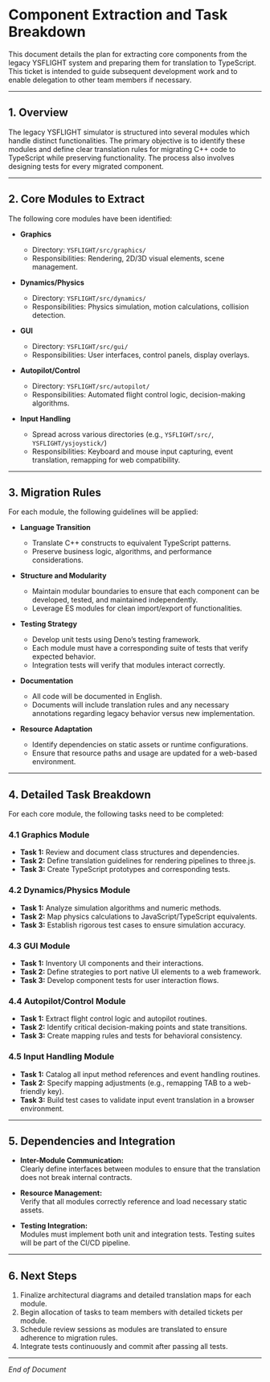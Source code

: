 # Component Extraction and Task Breakdown

This document details the plan for extracting core components from the legacy
YSFLIGHT system and preparing them for translation to TypeScript. This ticket is
intended to guide subsequent development work and to enable delegation to other
team members if necessary.

---

## 1. Overview

The legacy YSFLIGHT simulator is structured into several modules which handle
distinct functionalities. The primary objective is to identify these modules and
define clear translation rules for migrating C++ code to TypeScript while
preserving functionality. The process also involves designing tests for every
migrated component.

---

## 2. Core Modules to Extract

The following core modules have been identified:

- **Graphics**
  - Directory: `YSFLIGHT/src/graphics/`
  - Responsibilities: Rendering, 2D/3D visual elements, scene management.

- **Dynamics/Physics**
  - Directory: `YSFLIGHT/src/dynamics/`
  - Responsibilities: Physics simulation, motion calculations, collision
    detection.

- **GUI**
  - Directory: `YSFLIGHT/src/gui/`
  - Responsibilities: User interfaces, control panels, display overlays.

- **Autopilot/Control**
  - Directory: `YSFLIGHT/src/autopilot/`
  - Responsibilities: Automated flight control logic, decision-making
    algorithms.

- **Input Handling**
  - Spread across various directories (e.g., `YSFLIGHT/src/`,
    `YSFLIGHT/ysjoystick/`)
  - Responsibilities: Keyboard and mouse input capturing, event translation,
    remapping for web compatibility.

---

## 3. Migration Rules

For each module, the following guidelines will be applied:

- **Language Transition**
  - Translate C++ constructs to equivalent TypeScript patterns.
  - Preserve business logic, algorithms, and performance considerations.

- **Structure and Modularity**
  - Maintain modular boundaries to ensure that each component can be developed,
    tested, and maintained independently.
  - Leverage ES modules for clean import/export of functionalities.

- **Testing Strategy**
  - Develop unit tests using Deno’s testing framework.
  - Each module must have a corresponding suite of tests that verify expected
    behavior.
  - Integration tests will verify that modules interact correctly.

- **Documentation**
  - All code will be documented in English.
  - Documents will include translation rules and any necessary annotations
    regarding legacy behavior versus new implementation.

- **Resource Adaptation**
  - Identify dependencies on static assets or runtime configurations.
  - Ensure that resource paths and usage are updated for a web-based
    environment.

---

## 4. Detailed Task Breakdown

For each core module, the following tasks need to be completed:

### 4.1 Graphics Module

- **Task 1:** Review and document class structures and dependencies.
- **Task 2:** Define translation guidelines for rendering pipelines to three.js.
- **Task 3:** Create TypeScript prototypes and corresponding tests.

### 4.2 Dynamics/Physics Module

- **Task 1:** Analyze simulation algorithms and numeric methods.
- **Task 2:** Map physics calculations to JavaScript/TypeScript equivalents.
- **Task 3:** Establish rigorous test cases to ensure simulation accuracy.

### 4.3 GUI Module

- **Task 1:** Inventory UI components and their interactions.
- **Task 2:** Define strategies to port native UI elements to a web framework.
- **Task 3:** Develop component tests for user interaction flows.

### 4.4 Autopilot/Control Module

- **Task 1:** Extract flight control logic and autopilot routines.
- **Task 2:** Identify critical decision-making points and state transitions.
- **Task 3:** Create mapping rules and tests for behavioral consistency.

### 4.5 Input Handling Module

- **Task 1:** Catalog all input method references and event handling routines.
- **Task 2:** Specify mapping adjustments (e.g., remapping TAB to a web-friendly
  key).
- **Task 3:** Build test cases to validate input event translation in a browser
  environment.

---

## 5. Dependencies and Integration

- **Inter-Module Communication:**\
  Clearly define interfaces between modules to ensure that the translation does
  not break internal contracts.

- **Resource Management:**\
  Verify that all modules correctly reference and load necessary static assets.

- **Testing Integration:**\
  Modules must implement both unit and integration tests. Testing suites will be
  part of the CI/CD pipeline.

---

## 6. Next Steps

1. Finalize architectural diagrams and detailed translation maps for each
   module.
2. Begin allocation of tasks to team members with detailed tickets per module.
3. Schedule review sessions as modules are translated to ensure adherence to
   migration rules.
4. Integrate tests continuously and commit after passing all tests.

---

_End of Document_
